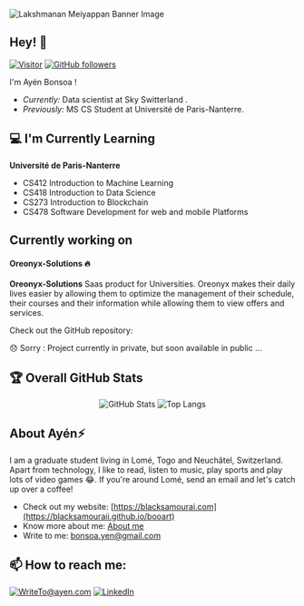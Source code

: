 ![Lakshmanan Meiyappan Banner Image](https://res.cloudinary.com/shogunmp7/image/upload/v1624395462/zorro-dark_mstin3.png)
<!-- <h2 align='center'>Lakshmanan Meiyappan @ Laxmena</h2>
<p align='center'><b>Graduate Student at University of Illinois at Chicago</b></p> -->

<h2>Hey! 👋</h2>

[![Visitor](https://visitor-badge.laobi.icu/badge?page_id=blacksamouraii)](https://github.com/blacksamouraii) [![GitHub followers](https://img.shields.io/github/followers/blacksamouraii.svg?style=social&label=Follow)](https://github.com/blacksamouraii?tab=followers)

I'm Ayén Bonsoa ! 
- <i>Currently:</i> Data scientist at Sky Switterland . 
- <i>Previously:</i> MS CS Student at Université de Paris-Nanterre.

<h2>💻 I'm Currently Learning</h2>

__Université de Paris-Nanterre__
- CS412 Introduction to Machine Learning
- CS418 Introduction to Data Science
- CS273 Introduction to Blockchain
- CS478 Software Development for web and mobile Platforms 

<h2>Currently working on</h2>
<h4>Oreonyx-Solutions 🔥</h4>

__Oreonyx-Solutions__ Saas product for Universities. Oreonyx makes their daily lives easier by allowing them to optimize the management of their schedule, their courses and their information while allowing them to view offers and services. 

Check out the GitHub repository:

😞 Sorry : Project currently in private, but soon available in public ...

<h2>🏆 Overall GitHub Stats</h2>

<div>
  <p align="center">
    <img src="https://github-readme-stats.vercel.app/api?username=blacksamouraii&show_icons=true&count_private=true&bg_color=0D1117&border_radius=0&hide_title=true&text_color=FFF&icon_color=296ECA&" alt="GitHub Stats" />
    <img src="https://github-readme-stats.vercel.app/api/top-langs/?username=blacksamouraii&layout=compact" alt="Top Langs" />
  </p>
</div>

<h2> About Ayén⚡</h2>

I am a graduate student living in Lomé, Togo and Neuchâtel, Switzerland. Apart from technology, I like to read, listen to music, play sports and play lots of video games 😂. If you're around Lomé, send an email and let's catch up over a coffee!
 
- Check out my website: [https://blacksamourai.com](https://blacksamouraii.github.io/booart)
- Know more about me: [About me](https://blacksamouraii.github.io/booart/hero/about.html)
- Write to me: [bonsoa.yen@gmail.com](mailto:bonsoa.yen@gmail.com)

<h2>📫 How to reach me:</h2>

<a href="mailto:bonsoa.yen@gmail.com">![WriteTo@ayen.com](https://img.shields.io/badge/Gmail-D14836?style=for-the-badge&logo=gmail&logoColor=white)</a> <a href="https://www.linkedin.com/in/ay%C3%A9n-bonsoa-0924b21b9/">![LinkedIn](https://img.shields.io/badge/LinkedIn-0077B5?style=for-the-badge&logo=linkedin&logoColor=white)</a>
